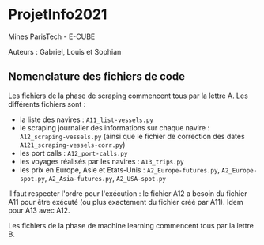 # ProjetInfo2021
Mines ParisTech - E-CUBE

Auteurs : Gabriel, Louis et Sophian



## Nomenclature des fichiers de code
Les fichiers de la phase de scraping commencent tous par la lettre A.
Les différents fichiers sont : 
* la liste des navires : `A11_list-vessels.py`
* le scraping journalier des informations sur chaque navire : `A12_scraping-vessels.py` (ainsi que le fichier de correction des dates `A121_scraping-vessels-corr.py`)
* les port calls : `A12_port-calls.py`
* les voyages réalisés par les navires : `A13_trips.py`
* les prix en Europe, Asie et Etats-Unis : `A2_Europe-futures.py`, `A2_Europe-spot.py`, `A2_Asia-futures.py`, `A2_USA-spot.py`

Il faut respecter l'ordre pour l'exécution : le fichier A12 a besoin du fichier A11 pour être exécuté (ou plus exactement du fichier créé par A11). Idem pour A13 avec A12.

Les fichiers de la phase de machine learning commencent tous par la lettre B.